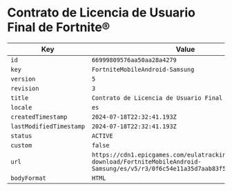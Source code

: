 # Contrato de Licencia de Usuario Final de Fortnite®

| Key | Value |
| --- | ----- |
| `id` | `66999809576aa50aa28a4279` |
| `key` | `FortniteMobileAndroid-Samsung` |
| `version` | `5` |
| `revision` | `3` |
| `title` | `Contrato de Licencia de Usuario Final de Fortnite®` |
| `locale` | `es` |
| `createdTimestamp` | `2024-07-18T22:32:41.193Z` |
| `lastModifiedTimestamp` | `2024-07-18T22:32:41.193Z` |
| `status` | `ACTIVE` |
| `custom` | `false` |
| `url` | `https://cdn1.epicgames.com/eulatracking-download/FortniteMobileAndroid-Samsung/es/v5/r3/0f6c54e11a35d7aab83f5735fdd9bc3a.pdf` |
| `bodyFormat` | `HTML` |
